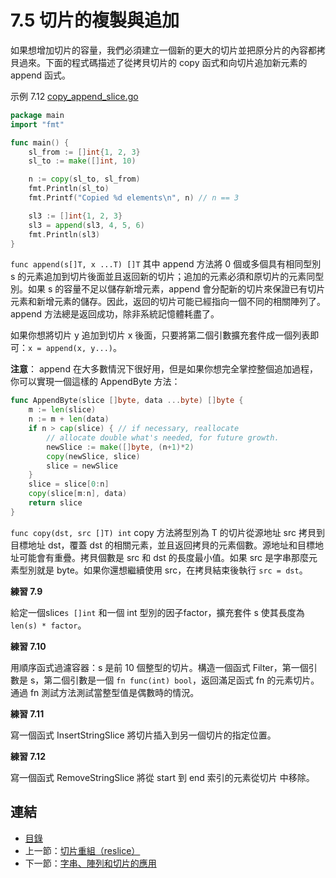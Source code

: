 # 7.5 切片的複製與追加

如果想增加切片的容量，我們必須建立一個新的更大的切片並把原分片的內容都拷貝過來。下面的程式碼描述了從拷貝切片的 copy 函式和向切片追加新元素的 append 函式。

示例 7.12 [copy_append_slice.go](examples/chapter_7/copy_append_slice.go)

```go
package main
import "fmt"

func main() {
	sl_from := []int{1, 2, 3}
	sl_to := make([]int, 10)

	n := copy(sl_to, sl_from)
	fmt.Println(sl_to)
	fmt.Printf("Copied %d elements\n", n) // n == 3

	sl3 := []int{1, 2, 3}
	sl3 = append(sl3, 4, 5, 6)
	fmt.Println(sl3)
}
```

`func append(s[]T, x ...T) []T` 其中 append 方法將 0 個或多個具有相同型別 s 的元素追加到切片後面並且返回新的切片；追加的元素必須和原切片的元素同型別。如果 s 的容量不足以儲存新增元素，append 會分配新的切片來保證已有切片元素和新增元素的儲存。因此，返回的切片可能已經指向一個不同的相關陣列了。append 方法總是返回成功，除非系統記憶體耗盡了。

如果你想將切片 y 追加到切片 x 後面，只要將第二個引數擴充套件成一個列表即可：`x = append(x, y...)`。

**注意**： append 在大多數情況下很好用，但是如果你想完全掌控整個追加過程，你可以實現一個這樣的 AppendByte 方法：

```go
func AppendByte(slice []byte, data ...byte) []byte {
	m := len(slice)
	n := m + len(data)
	if n > cap(slice) { // if necessary, reallocate
		// allocate double what's needed, for future growth.
		newSlice := make([]byte, (n+1)*2)
		copy(newSlice, slice)
		slice = newSlice
	}
	slice = slice[0:n]
	copy(slice[m:n], data)
	return slice
}
```

`func copy(dst, src []T) int` copy 方法將型別為 T 的切片從源地址 src 拷貝到目標地址 dst，覆蓋 dst 的相關元素，並且返回拷貝的元素個數。源地址和目標地址可能會有重疊。拷貝個數是 src 和 dst 的長度最小值。如果 src 是字串那麼元素型別就是 byte。如果你還想繼續使用 src，在拷貝結束後執行 `src = dst`。

**練習 7.9**

給定一個slice`s []int` 和一個 int 型別的因子factor，擴充套件 s 使其長度為 `len(s) * factor`。

**練習 7.10**

用順序函式過濾容器：s 是前 10 個整型的切片。構造一個函式 Filter，第一個引數是 s，第二個引數是一個 `fn func(int) bool`，返回滿足函式 fn 的元素切片。通過 fn 測試方法測試當整型值是偶數時的情況。

**練習 7.11**

寫一個函式 InsertStringSlice 將切片插入到另一個切片的指定位置。

**練習 7.12**

寫一個函式 RemoveStringSlice 將從 start 到 end 索引的元素從切片 中移除。

## 連結

- [目錄](directory.md)
- 上一節：[切片重組（reslice）](07.4.md)
- 下一節：[字串、陣列和切片的應用](07.6.md)